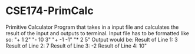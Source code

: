 # CSE174-PrimCalc
Primitive Calculator
Program that takes in a input file and calculates the result of the input and outputs to terminal.
Input file has to be formatted like so:
"+ 1 2"
"- 10 3"
"+ -1 -1"
"* 2 5"
Output would be:
Result of Line 1: 3
Result of Line 2: 7
Result of Line 3: -2
Result of Line 4: 10"
